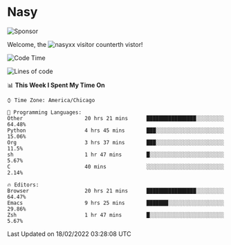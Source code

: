 # Nasy

<!--
<p align="center">
<img height="200" src="https://github-readme-stats.vercel.app/api?username=nasyxx&count_private=true&show_icons=true&theme=dracula&include_all_commits=true"/>
<img height="200" src="https://github-readme-stats.vercel.app/api/top-langs/?username=nasyxx&theme=dracula&hide=html,jupyter+notebook&count_private=true&show_icons=true"/>
</p>

  
----------------
-->

![Sponsor](https://img.shields.io/static/v1.svg?label=Sponsor&message=%E2%9D%A4&logo=GitHub&style=flat&color=pink)
 
Welcome, the ![nasyxx visitor counter](https://count.getloli.com/get/@nasyxx?theme=rule34)th vistor!
 
<!--START_SECTION:waka-->
![Code Time](http://img.shields.io/badge/Code%20Time-1%2C914%20hrs%2016%20mins-blue)

![Lines of code](https://img.shields.io/badge/From%20Hello%20World%20I%27ve%20Written-5%20Million%20lines%20of%20code-blue)

📊 **This Week I Spent My Time On** 

```text
⌚︎ Time Zone: America/Chicago

💬 Programming Languages: 
Other                    20 hrs 21 mins      ████████████████░░░░░░░░░   64.48% 
Python                   4 hrs 45 mins       ███░░░░░░░░░░░░░░░░░░░░░░   15.06% 
Org                      3 hrs 37 mins       ███░░░░░░░░░░░░░░░░░░░░░░   11.5% 
sh                       1 hr 47 mins        █░░░░░░░░░░░░░░░░░░░░░░░░   5.67% 
C                        40 mins             ░░░░░░░░░░░░░░░░░░░░░░░░░   2.14%

🔥 Editors: 
Browser                  20 hrs 21 mins      ████████████████░░░░░░░░░   64.47% 
Emacs                    9 hrs 25 mins       ███████░░░░░░░░░░░░░░░░░░   29.86% 
Zsh                      1 hr 47 mins        █░░░░░░░░░░░░░░░░░░░░░░░░   5.67%

```


 Last Updated on 18/02/2022 03:28:08 UTC
<!--END_SECTION:waka-->

<!-- ![visitors](https://visitor-badge.laobi.icu/badge?page_id=nasyxx.nasyxx) -->
